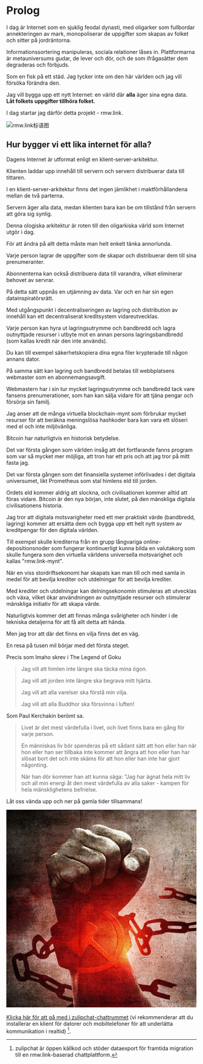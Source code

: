 # Prolog

I dag är Internet som en sjuklig feodal dynasti, med oligarker som fullbordar annekteringen av mark, monopoliserar de uppgifter som skapas av folket och sitter på jordräntorna.

Informationssortering manipuleras, sociala relationer låses in. Plattformarna är metauniversums gudar, de lever och dör, och de som ifrågasätter dem degraderas och förbjuds.

Som en fisk på ett städ. Jag tycker inte om den här världen och jag vill försöka förändra den.

Jag vill bygga upp ett nytt Internet: en värld där **alla** äger sina egna data. **Låt folkets uppgifter tillhöra folket.**

I dag startar jag därför detta projekt - rmw.link.

![rmw.link标语图](/slogan.svg)

## Hur bygger vi ett lika internet för alla?

Dagens Internet är utformat enligt en klient-server-arkitektur.

Klienten laddar upp innehåll till servern och servern distribuerar data till tittaren.

I en klient-server-arkitektur finns det ingen jämlikhet i maktförhållandena mellan de två parterna.

Servern äger alla data, medan klienten bara kan be om tillstånd från servern att göra sig synlig.

Denna ologiska arkitektur är roten till den oligarkiska värld som Internet utgör i dag.

För att ändra på allt detta måste man helt enkelt tänka annorlunda.

Varje person lagrar de uppgifter som de skapar och distribuerar dem till sina prenumeranter.

Abonnenterna kan också distribuera data till varandra, vilket eliminerar behovet av servrar.

På detta sätt uppnås en utjämning av data. Var och en har sin egen datainspiratörsrätt.

Med utgångspunkt i decentraliseringen av lagring och distribution av innehåll kan ett decentraliserat kreditsystem vidareutvecklas.

Varje person kan hyra ut lagringsutrymme och bandbredd och lagra outnyttjade resurser i utbyte mot en annan persons lagringsbandbredd (som kallas kredit när den inte används).

Du kan till exempel säkerhetskopiera dina egna filer krypterade till någon annans dator.

På samma sätt kan lagring och bandbredd betalas till webbplatsens webmaster som en abonnemangsavgift.

Webmastern har i sin tur mycket lagringsutrymme och bandbredd tack vare fansens prenumerationer, som han kan sälja vidare för att tjäna pengar och försörja sin familj.

Jag anser att de många virtuella blockchain-mynt som förbrukar mycket resurser för att beräkna meningslösa hashkoder bara kan vara ett slöseri med el och inte miljövänliga.

Bitcoin har naturligtvis en historisk betydelse.

Det var första gången som världen insåg att det fortfarande fanns program som var så mycket mer möjliga, att tron har ett pris och att jag tror på mitt fasta jag.

Det var första gången som det finansiella systemet införlivades i det digitala universumet, likt Prometheus som stal himlens eld till jorden.

Ordets eld kommer aldrig att slockna, och civilisationen kommer alltid att föras vidare. Bitcoin är den nya början, inte slutet, på den mänskliga digitala civilisationens historia.

Jag tror att digitala motsvarigheter med ett mer praktiskt värde (bandbredd, lagring) kommer att ersätta dem och bygga upp ett helt nytt system av kreditpengar för den digitala världen.

Till exempel skulle krediterna från en grupp långvariga online-depositionsnoder som fungerar kontinuerligt kunna bilda en valutakorg som skulle fungera som den virtuella världens universella motsvarighet och kallas "rmw.link-mynt".

När en viss stordriftsekonomi har skapats kan man till och med samla in medel för att bevilja krediter och utdelningar för att bevilja krediter.

Med krediter och utdelningar kan delningsekonomin stimuleras att utvecklas och växa, vilket ökar användningen av outnyttjade resurser och stimulerar mänskliga initiativ för att skapa värde.

Naturligtvis kommer det att finnas många svårigheter och hinder i de tekniska detaljerna för att få allt detta att hända.

Men jag tror att där det finns en vilja finns det en väg.

En resa på tusen mil börjar med det första steget.

Precis som Imaho skrev i The Legend of Goku

> Jag vill att himlen inte längre ska täcka mina ögon.
> 
> Jag vill att jorden inte längre ska begrava mitt hjärta.
> 
> Jag vill att alla varelser ska förstå min vilja.
> 
> Jag vill att alla Buddhor ska försvinna i luften!

Som Paul Kerchakin berömt sa.

> Livet är det mest värdefulla i livet, och livet finns bara en gång för varje person.
> 
> En människas liv bör spenderas på ett sådant sätt att hon eller han när hon eller han ser tillbaka inte kommer att ångra att hon eller han har slösat bort det och inte skäms för att hon eller han inte har gjort någonting.
> 
> När han dör kommer han att kunna säga: "Jag har ägnat hela mitt liv och all min energi åt den mest värdefulla av alla saker - kampen för hela mänsklighetens befrielse.

Låt oss vända upp och ner på gamla tider tillsammans!

![](https://raw.githubusercontent.com/gcxfd/img/gh-pages/1.jpg)

[Klicka här för att gå med i zulipchat-chattrummet](https://rmw.zulipchat.com) (vi rekommenderar att du installerar en klient för datorer och mobiltelefoner för att underlätta kommunikation i realtid) [^1].

[^1]: zulipchat är öppen källkod och stöder dataexport för framtida migration till en rmw.link-baserad chattplattform.